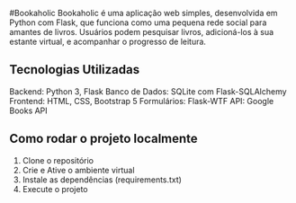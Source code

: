 #Bookaholic
Bookaholic é uma aplicação web simples, desenvolvida em Python com Flask, que funciona como uma pequena rede social para amantes de livros. Usuários podem pesquisar livros, adicioná-los à sua estante virtual, e acompanhar o progresso de leitura.

## Tecnologias Utilizadas
Backend: Python 3, Flask
Banco de Dados: SQLite com Flask-SQLAlchemy
Frontend: HTML, CSS, Bootstrap 5
Formulários: Flask-WTF
API: Google Books API

## Como rodar o projeto localmente
1. Clone o repositório
2. Crie e Ative o ambiente virtual
3. Instale as dependências (requirements.txt)
4. Execute o projeto
